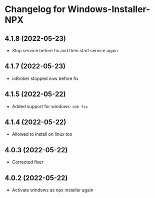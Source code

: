# Changelog for Windows-Installer-NPX
<!-- ## **WORK IN PROGRESS**
-->
## 4.1.8 (2022-05-23)
* Stop service before fix and then start service again

## 4.1.7 (2022-05-23)
* ioBroker stopped now before fix

## 4.1.5 (2022-05-22)
* Added support for windows: `iob fix`

## 4.1.4 (2022-05-22)
* Allowed to install on linux too

## 4.0.3 (2022-05-22)
* Corrected fixer

## 4.0.2 (2022-05-22)
* Activate windows as npx installer again